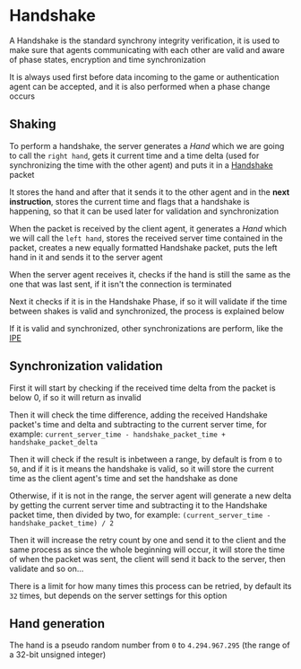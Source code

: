 # Handshake

A Handshake is the standard synchrony integrity verification, it is used 
to make sure that agents communicating with each other are valid and aware
of phase states, encryption and time synchronization

It is always used first before data incoming to the game or authentication
agent can be accepted, and it is also performed when a phase change occurs


## Shaking
To perform a handshake, the server generates a *Hand* which we are
going to call the `right hand`, gets it current time and a time delta (used for
synchronizing the time with the other agent) and puts it in a
[Handshake](../Data/Packets/Handshake.md) packet

It stores the hand and after that it sends it to the other agent and in the
**next instruction**, stores the current time and flags that a handshake
is happening, so that it can be used later for validation and synchronization

When the packet is received by the client agent, it generates a *Hand*
which we will call the `left hand`, stores the received server time contained
in the packet, creates a new equally formatted Handshake packet, puts the left
hand in it and sends it to the server agent

When the server agent receives it, checks if the hand is still the same as the
one that was last sent, if it isn't the connection is terminated

Next it checks if it is in the Handshake Phase, if so it will validate if the
time between shakes is valid and synchronized, the process is explained below

If it is valid and synchronized, other synchronizations are perform, like the
[IPE](IPE.md)


## Synchronization validation

First it will start by checking if the received time delta from the packet
is below 0, if so it will return as invalid

Then it will check the time difference, adding the received Handshake packet's
time and delta and subtracting to the current server time, for example:
`current_server_time - handshake_packet_time + handshake_packet_delta`

Then it will check if the result is inbetween a range, by default is from `0`
to `50`, and if it is it means the handshake is valid, so it will store
the current time as the client agent's time and set the handshake as done

Otherwise, if it is not in the range, the server agent will generate a new
delta by getting the current server time and subtracting it to the Handshake
packet time, then divided by two, for example:
`(current_server_time - handshake_packet_time) / 2`

Then it will increase the retry count by one and send it to the client
and the same process as since the whole beginning will occur, it will store
the time of when the packet was sent, the client will send it back to the
server, then validate and so on...

There is a limit for how many times this process can be retried,
by default its `32` times, but depends on the server settings for this
option


## Hand generation
The hand is a pseudo random number from `0` to `4.294.967.295`
(the range of a 32-bit unsigned integer)

[//]: # (TODO: Investigate the details of hand generation)


